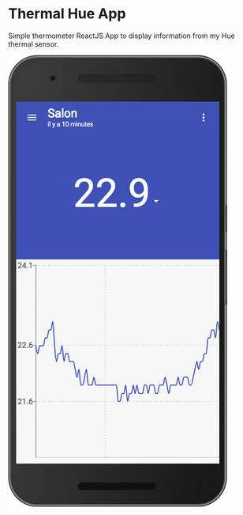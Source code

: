 # Thermal Hue App

Simple thermometer ReactJS App to display information from my Hue thermal sensor.

![Linux configuration](screenshot.png)
